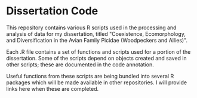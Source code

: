 # Dissertation Code
This repository contains various R scripts used in the processing and analysis of data for my dissertation, titled "Coexistence, Ecomorphology, and Diversification in the Avian Family Picidae (Woodpeckers and Allies)".

Each .R file contains a set of functions and scripts used for a portion of the dissertation. Some of the scripts depend on objects created and saved in other scripts; these are documented in the code annotation.

Useful functions from these scripts are being bundled into several R packages which will be made available in other repositories. I will provide links here when these are completed.
